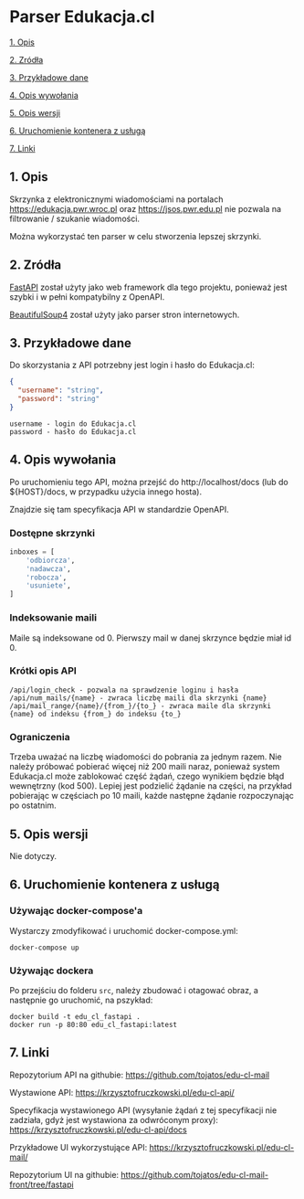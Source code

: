 # Parser Edukacja.cl
[1. Opis](#1-opis)

[2. Zródła](#2-%C5%B9r%C3%B3d%C5%82a)

[3. Przykładowe dane](#3-przyk%C5%82adowe-dane)

[4. Opis wywołania](#4-opis-wywo%C5%82ania)

[5. Opis wersji](#5-opis-wersji)

[6. Uruchomienie kontenera z usługą](#6-uruchomienie-kontenera-z-us%C5%82ug%C4%85)

[7. Linki](#7-linki)

## 1. Opis
Skrzynka z elektronicznymi wiadomościami na portalach https://edukacja.pwr.wroc.pl oraz https://jsos.pwr.edu.pl nie pozwala na filtrowanie / szukanie wiadomości.

Można wykorzystać ten parser w celu stworzenia lepszej skrzynki.

## 2. Zródła
[FastAPI](https://fastapi.tiangolo.com/) został użyty jako web framework dla tego projektu, ponieważ jest szybki i w pełni kompatybilny z OpenAPI.

[BeautifulSoup4](https://pypi.org/project/beautifulsoup4/) został użyty jako parser stron internetowych.

## 3. Przykładowe dane
Do skorzystania z API potrzebny jest login i hasło do Edukacja.cl:

```json
{
  "username": "string",
  "password": "string"
}
```

```
username - login do Edukacja.cl
password - hasło do Edukacja.cl
```

## 4. Opis wywołania
Po uruchomieniu tego API, można przejść do http://localhost/docs (lub do ${HOST}/docs, w przypadku użycia innego hosta).

Znajdzie się tam specyfikacja API w standardzie OpenAPI.

### Dostępne skrzynki
```python
inboxes = [
    'odbiorcza',
    'nadawcza',
    'robocza',
    'usuniete',
]
```

### Indeksowanie maili
Maile są indeksowane od 0.
Pierwszy mail w danej skrzynce będzie miał id 0.

### Krótki opis API
```
/api/login_check - pozwala na sprawdzenie loginu i hasła
/api/num_mails/{name} - zwraca liczbę maili dla skrzynki {name}
/api/mail_range/{name}/{from_}/{to_} - zwraca maile dla skrzynki {name} od indeksu {from_} do indeksu {to_}
```

### Ograniczenia
Trzeba uważać na liczbę wiadomości do pobrania za jednym razem.
Nie należy próbować pobierać więcej niż 200 maili naraz, ponieważ system Edukacja.cl może zablokować część żądań, czego wynikiem będzie błąd wewnętrzny (kod 500).
Lepiej jest podzielić żądanie na części, na przykład pobierając w częściach po 10 maili, każde następne żądanie rozpoczynając po ostatnim.

## 5. Opis wersji
Nie dotyczy.

## 6. Uruchomienie kontenera z usługą
### Używając docker-compose'a
Wystarczy zmodyfikować i uruchomić docker-compose.yml:
```shell
docker-compose up
```
### Używając dockera
Po przejściu do folderu `src`, należy zbudować i otagować obraz, a następnie go uruchomić, na pszykład:
```shell
docker build -t edu_cl_fastapi .
docker run -p 80:80 edu_cl_fastapi:latest
```

## 7. Linki

Repozytorium API na githubie: https://github.com/tojatos/edu-cl-mail

Wystawione API: https://krzysztofruczkowski.pl/edu-cl-api/

Specyfikacja wystawionego API (wysyłanie żądań z tej specyfikacji nie zadziała, gdyż jest wystawiona za odwróconym proxy): https://krzysztofruczkowski.pl/edu-cl-api/docs

Przykładowe UI wykorzystujące API: https://krzysztofruczkowski.pl/edu-cl-mail/

Repozytorium UI na githubie: https://github.com/tojatos/edu-cl-mail-front/tree/fastapi
